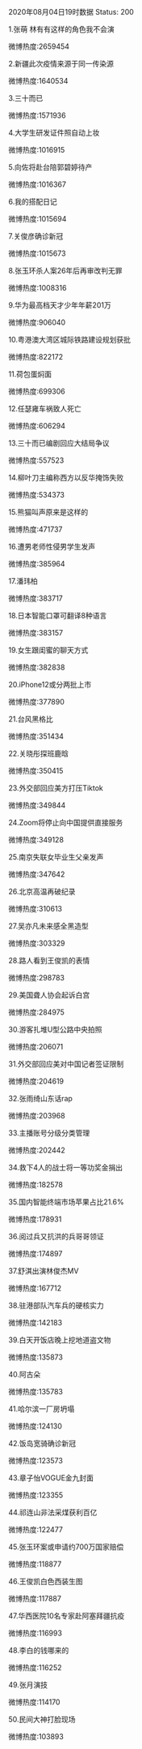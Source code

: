 2020年08月04日19时数据
Status: 200

1.张萌 林有有这样的角色我不会演

微博热度:2659454

2.新疆此次疫情来源于同一传染源

微博热度:1640534

3.三十而已

微博热度:1571936

4.大学生研发证件照自动上妆

微博热度:1016915

5.向佐将赴台陪郭碧婷待产

微博热度:1016367

6.我的搭配日记

微博热度:1015694

7.关俊彦确诊新冠

微博热度:1015673

8.张玉环杀人案26年后再审改判无罪

微博热度:1008316

9.华为最高档天才少年年薪201万

微博热度:906040

10.粤港澳大湾区城际铁路建设规划获批

微博热度:822172

11.荷包蛋焖面

微博热度:699306

12.任瑟雍车祸致人死亡

微博热度:606294

13.三十而已编剧回应大结局争议

微博热度:557523

14.柳叶刀主编称西方以反华掩饰失败

微博热度:534373

15.熊猫叫声原来是这样的

微博热度:471737

16.遭男老师性侵男学生发声

微博热度:385964

17.潘玮柏

微博热度:383717

18.日本智能口罩可翻译8种语言

微博热度:383157

19.女生跟闺蜜的聊天方式

微博热度:382838

20.iPhone12或分两批上市

微博热度:377890

21.台风黑格比

微博热度:351434

22.关晓彤探班鹿晗

微博热度:350415

23.外交部回应美方打压Tiktok

微博热度:349844

24.Zoom将停止向中国提供直接服务

微博热度:349128

25.南京失联女毕业生父亲发声

微博热度:347642

26.北京高温再破纪录

微博热度:310613

27.吴亦凡未来感全黑造型

微博热度:303329

28.路人看到王俊凯的表情

微博热度:298783

29.美国聋人协会起诉白宫

微博热度:284975

30.游客扎堆U型公路中央拍照

微博热度:206071

31.外交部回应美对中国记者签证限制

微博热度:204619

32.张雨绮山东话rap

微博热度:203968

33.主播账号分级分类管理

微博热度:202442

34.救下4人的战士将一等功奖金捐出

微博热度:182578

35.国内智能终端市场苹果占比21.6%

微博热度:178931

36.阅过兵又抗洪的兵哥哥领证

微博热度:174897

37.舒淇出演林俊杰MV

微博热度:167712

38.驻港部队汽车兵的硬核实力

微博热度:142183

39.白天开饭店晚上挖地道盗文物

微博热度:135873

40.阿古朵

微博热度:135783

41.哈尔滨一厂房坍塌

微博热度:124130

42.饭岛宽骑确诊新冠

微博热度:123573

43.章子怡VOGUE金九封面

微博热度:123355

44.祁连山非法采煤获利百亿

微博热度:122477

45.张玉环案或申请约700万国家赔偿

微博热度:118877

46.王俊凯白色西装生图

微博热度:117887

47.华西医院10名专家赴阿塞拜疆抗疫

微博热度:116993

48.李白的钱哪来的

微博热度:116252

49.张月演技

微博热度:114170

50.民间大神打脸现场

微博热度:103893

